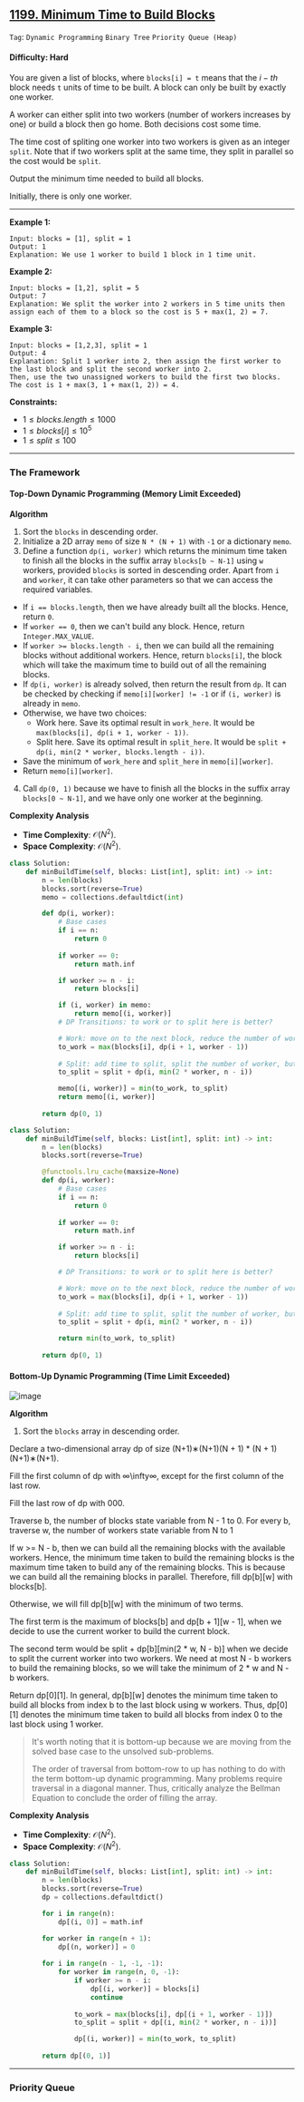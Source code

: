 ## [1199. Minimum Time to Build Blocks](https://leetcode.com/problems/minimum-time-to-build-blocks/)

```Tag```: ```Dynamic Programming``` ```Binary Tree``` ```Priority Queue (Heap)```

#### Difficulty: Hard

You are given a list of blocks, where ```blocks[i] = t``` means that the $i-th$ block needs ```t``` units of time to be built. A block can only be built by exactly one worker.

A worker can either split into two workers (number of workers increases by one) or build a block then go home. Both decisions cost some time.

The time cost of spliting one worker into two workers is given as an integer ```split```. Note that if two workers split at the same time, they split in parallel so the cost would be ```split```.

Output the minimum time needed to build all blocks.

Initially, there is only one worker.

---

__Example 1:__
```
Input: blocks = [1], split = 1
Output: 1
Explanation: We use 1 worker to build 1 block in 1 time unit.
```

__Example 2:__
```
Input: blocks = [1,2], split = 5
Output: 7
Explanation: We split the worker into 2 workers in 5 time units then assign each of them to a block so the cost is 5 + max(1, 2) = 7.
```

__Example 3:__
```
Input: blocks = [1,2,3], split = 1
Output: 4
Explanation: Split 1 worker into 2, then assign the first worker to the last block and split the second worker into 2.
Then, use the two unassigned workers to build the first two blocks.
The cost is 1 + max(3, 1 + max(1, 2)) = 4.
```

__Constraints:__

- $1 \le blocks.length \le 1000$
- $1 \le blocks[i] \le 10^{5}$
- $1 \le split \le 100$

---

### The Framework

#### Top-Down Dynamic Programming (Memory Limit Exceeded)

__Algorithm__

1. Sort the ```blocks``` in descending order.
2. Initialize a 2D array ```memo``` of size ```N * (N + 1)``` with ```-1``` or a dictionary ```memo```.
3. Define a function ```dp(i, worker)``` which returns the minimum time taken to finish all the blocks in the suffix array ```blocks[b ~ N-1]``` using ```w``` workers, provided ```blocks``` is sorted in descending order. Apart from ```i``` and ```worker```, it can take other parameters so that we can access the required variables.
  - If ```i == blocks.length```, then we have already built all the blocks. Hence, return ```0```.
  - If ```worker == 0```, then we can't build any block. Hence, return ```Integer.MAX_VALUE```.
  - If ```worker >= blocks.length - i```, then we can build all the remaining blocks without additional workers. Hence, return ```blocks[i]```, the block which will take the maximum time to build out of all the remaining blocks.
  - If ```dp(i, worker)``` is already solved, then return the result from ```dp```. It can be checked by checking if ```memo[i][worker] != -1``` or if ```(i, worker)``` is already in ```memo```.
  - Otherwise, we have two choices:
      - Work here. Save its optimal result in ```work_here```. It would be ```max(blocks[i], dp(i + 1, worker - 1))```.
      - Split here. Save its optimal result in ```split_here```. It would be ```split + dp(i, min(2 * worker, blocks.length - i))```.
  - Save the minimum of ```work_here``` and ```split_here``` in ```memo[i][worker]```.
  - Return ```memo[i][worker]```.
4. Call ```dp(0, 1)``` because we have to finish all the blocks in the suffix array ```blocks[0 ~ N-1]```, and we have only one worker at the beginning.

__Complexity Analysis__

- __Time Complexity__: $\mathcal{O}(N^{2})$.
- __Space Complexity__: $\mathcal{O}(N^{2})$.
 
```Python
class Solution:
    def minBuildTime(self, blocks: List[int], split: int) -> int:
        n = len(blocks)
        blocks.sort(reverse=True)
        memo = collections.defaultdict(int)

        def dp(i, worker):
            # Base cases
            if i == n:
                return 0
            
            if worker == 0:
                return math.inf

            if worker >= n - i:
                return blocks[i]

            if (i, worker) in memo:
                return memo[(i, worker)]
            # DP Transitions: to work or to split here is better?

            # Work: move on to the next block, reduce the number of worker
            to_work = max(blocks[i], dp(i + 1, worker - 1))
            
            # Split: add time to split, split the number of worker, but only use up to sufficient workers for the remaining blocks
            to_split = split + dp(i, min(2 * worker, n - i))

            memo[(i, worker)] = min(to_work, to_split)
            return memo[(i, worker)]
        
        return dp(0, 1)
```

```Python
class Solution:
    def minBuildTime(self, blocks: List[int], split: int) -> int:
        n = len(blocks)
        blocks.sort(reverse=True)

        @functools.lru_cache(maxsize=None)
        def dp(i, worker):
            # Base cases
            if i == n:
                return 0
            
            if worker == 0:
                return math.inf

            if worker >= n - i:
                return blocks[i]

            # DP Transitions: to work or to split here is better?

            # Work: move on to the next block, reduce the number of worker
            to_work = max(blocks[i], dp(i + 1, worker - 1))
            
            # Split: add time to split, split the number of worker, but only use up to sufficient workers for the remaining blocks
            to_split = split + dp(i, min(2 * worker, n - i))

            return min(to_work, to_split)
        
        return dp(0, 1)
```

#### Bottom-Up Dynamic Programming (Time Limit Exceeded)

![image](https://github.com/quananhle/Python/assets/35042430/7d5a1963-6525-4edb-9597-616478f968a6)

__Algorithm__

1. Sort the ```blocks``` array in descending order.

Declare a two-dimensional array dp of size (N+1)∗(N+1)(N + 1) * (N + 1)(N+1)∗(N+1).

Fill the first column of dp with ∞\infty∞, except for the first column of the last row.

Fill the last row of dp with 000.

Traverse b, the number of blocks state variable from N - 1 to 0. For every b, traverse w, the number of workers state variable from N to 1

If w >= N - b, then we can build all the remaining blocks with the available workers. Hence, the minimum time taken to build the remaining blocks is the maximum time taken to build any of the remaining blocks. This is because we can build all the remaining blocks in parallel. Therefore, fill dp[b][w] with blocks[b].

Otherwise, we will fill dp[b][w] with the minimum of two terms.

The first term is the maximum of blocks[b] and dp[b + 1][w - 1], when we decide to use the current worker to build the current block.

The second term would be split + dp[b][min(2 * w, N - b)] when we decide to split the current worker into two workers. We need at most N - b workers to build the remaining blocks, so we will take the minimum of 2 * w and N - b workers.

Return dp[0][1]. In general, dp[b][w] denotes the minimum time taken to build all blocks from index b to the last block using w workers. Thus, dp[0][1] denotes the minimum time taken to build all blocks from index 0 to the last block using 1 worker.

> It's worth noting that it is bottom-up because we are moving from the solved base case to the unsolved sub-problems.
> 
> The order of traversal from bottom-row to up has nothing to do with the term bottom-up dynamic programming. Many problems require traversal in a diagonal manner. Thus, critically analyze the Bellman Equation to conclude the order of filling the array.

__Complexity Analysis__

- __Time Complexity__: $\mathcal{O}(N^{2})$.
- __Space Complexity__: $\mathcal{O}(N^{2})$.

```Python
class Solution:
    def minBuildTime(self, blocks: List[int], split: int) -> int:
        n = len(blocks)
        blocks.sort(reverse=True)
        dp = collections.defaultdict()

        for i in range(n):
            dp[(i, 0)] = math.inf

        for worker in range(n + 1):
            dp[(n, worker)] = 0
        
        for i in range(n - 1, -1, -1):
            for worker in range(n, 0, -1):
                if worker >= n - i:
                    dp[(i, worker)] = blocks[i]
                    continue
                
                to_work = max(blocks[i], dp[(i + 1, worker - 1)])
                to_split = split + dp[(i, min(2 * worker, n - i))]

                dp[(i, worker)] = min(to_work, to_split)
            
        return dp[(0, 1)]
```

---

### Priority Queue

```Python

```
